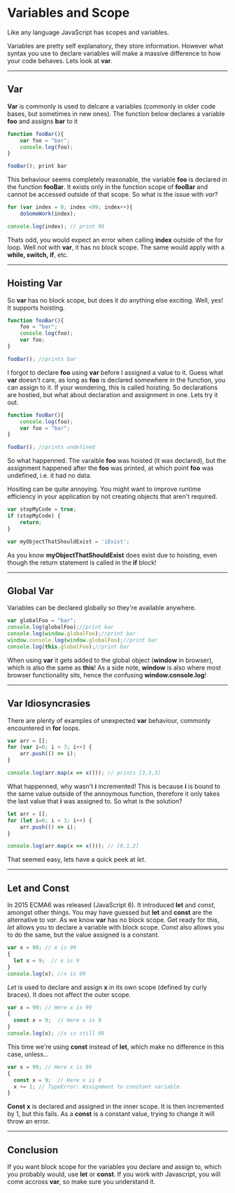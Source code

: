 # Variables and Scope

 Like any language JavaScript has scopes and variables.

 Variables are pretty self explanatory, they store information. However what syntax you use to declare variables will make a massive difference to how your code behaves. Lets look at **var**.

***

## Var

 **Var** is commonly is used to delcare a variables (commonly in older code bases, but sometimes in new ones). The function below declares a variable **foo** and assigns **bar** to it


```javascript
function fooBar(){
    var foo = "bar"; 
	console.log(foo); 
}

fooBar(); print bar
```

 This behaviour seems completely reasonable, the variable **foo** is declared in the function **fooBar**. It exists only in the function scope of **fooBar** and cannot be accessed outside of that scope. So what is the issue with *var*?


```javascript
for (var index = 0; index <99; index++){
	doSomeWork(index);

console.log(index); // print 98
```	

 Thats odd, you would expect an error when calling **index** outside of the for loop. Well not with **var**, it has no block scope. The same would apply with a **while, switch, if**, etc.
			
***
	
## Hoisting Var
 So **var** has no block scope, but does it do anything else exciting. Well, yes! It supports hoisting.

```javascript exampleGood
function fooBar(){
	foo = "bar";
	console.log(foo);
	var foo;
}

fooBar(); //prints bar
```

 I forgot to declare **foo** using **var** before I assigned a value to it. Guess what **var** doesn't care, as long as **foo** is declared somewhere in the function, you can assign to it. If your wondering, this is called hoisting. So declarations are hostied, but what about declaration and assignment in one. Lets try it out.

```javascript exampleBad
function fooBar(){	
	console.log(foo);
	var foo = "bar";
}

fooBar(); //prints undefined
```

 So what happenned. The varaible **foo** was hoisted (it was declared), but the assignment happened	after the **foo** was printed, at which point **foo** was undefined, i.e. it had no data.

 Hositing can be quite annoying. You might want to improve runtime efficiency in your application by not	creating objects that aren't required.

```javascript exampleGood
var stopMyCode = true;
if (stopMyCode) {
    return;
}

var myObjectThatShouldExist = 'iExist';
```

 As you know **myObjectThatShouldExist** does exist due to hoisting, even though the return statement is called in the **if** block!

***

## Global Var

 Variables can be declared globally so they're available anywhere.

```javascript
var globalFoo = "bar";
console.log(globalFoo);//print bar
console.log(window.globalFoo);//print bar
window.console.log(window.globalFoo);//print bar
console.log(this.globalFoo);//print bar
```

 When using **var** it gets added to the global object (**window** in browser), which is also the same as **this**! As a side note, **window** is also where most browser functionality sits, hence the confusing **window.console.log**!	

***

## Var Idiosyncrasies
 There are plenty of examples of unexpected **var** behaviour, commonly encountered in **for** loops.

```javascript exampleBad
var arr = [];
for (var i=0; i < 3; i++) {
    arr.push(() => i);
}

console.log(arr.map(x => x())); // prints [3,3,3]
```

 What happenned, why wasn't **i** incremented! This is because **i** is bound to the same value outside of the annoymous function, therefore it only takes the last value that **i** was assigned to. So what is the solution?

```javascript exampleGood
let arr = [];
for (let i=0; i < 3; i++) {
    arr.push(() => i);
}

console.log(arr.map(x => x())); // [0,1,2]
```

 That seemed easy, lets have a quick peek at *let*.

***

## Let and Const

 In 2015 ECMA6 was released (JavaScript 6). It introduced **let** and *const*, amongst other things. You may have guessed but **let** and **const** are the alternative to *var*. As we know **var** has no block scope. Get ready for this, *let* allows you to declare a variable with block scope. *Const* also allows you to do the same, but the value assigned is a constant.

```javascript exampleGood
var x = 99; // x is 99
{ 
  let x = 9;  // x is 9
}
console.log(x); //x is 99
```

 *Let* is used to declare and assign **x** in its own scope (defined by curly braces). It does not affect the outer scope.

```javascript exampleGood
var x = 99; // Here x is 99
{ 
  const x = 9;  // Here x is 9
}
console.log(x); //x is still 99
```

 This time we're using **const** instead of **let**, which make no difference in this case, unless...

```javascript exampleBad
var x = 99; // Here x is 99
{ 
  const x = 9;  // Here x is 9
  x += 1; // TypeError: Assignment to constant variable.
}
```

 **Const** **x** is declared and assigned in the inner scope. It is then incremented by 1, but this fails. As a **const** is a constant value, trying to change it will throw an error.

***

## Conclusion

 If you want block scope for the variables you declare and assign to, which you probably would, use **let** or **const**. If you work with Javascript, you will come accross **var**, so make sure you understand it.

